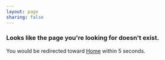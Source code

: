 ```yaml
---
layout: page
sharing: false
---
```


### Looks like the page you're looking for doesn't exist.   
You would be redirected toward [Home](/) within 5 seconds.